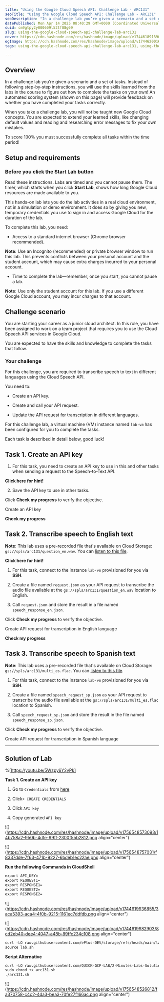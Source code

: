 ```yaml
---
title: "Using the Google Cloud Speech API: Challenge Lab - ARC131"
seoTitle: "Using the Google Cloud Speech API: Challenge Lab - ARC131"
seoDescription: "In a challenge lab you’re given a scenario and a set of tasks. Instead of following step-by-step instructions, you will use the skills learned from the labs"
datePublished: Mon Apr 14 2025 08:40:29 GMT+0000 (Coordinated Universal Time)
cuid: cm9gtpy2y000609l52tf88g09
slug: using-the-google-cloud-speech-api-challenge-lab-arc131
cover: https://cdn.hashnode.com/res/hashnode/image/upload/v1744618913904/fe3bbc7d-4f1a-4d07-839a-cc678f39dcab.png
ogImage: https://cdn.hashnode.com/res/hashnode/image/upload/v1744620016443/7cbfd939-120c-480e-83e0-8efdca8b16d8.png
tags: using-the-google-cloud-speech-api-challenge-lab-arc131, using-the-google-cloud-speech-api-challenge-lab, arc131

---
```


## Overview

In a challenge lab you’re given a scenario and a set of tasks. Instead of following step-by-step instructions, you will use the skills learned from the labs in the course to figure out how to complete the tasks on your own! An automated scoring system (shown on this page) will provide feedback on whether you have completed your tasks correctly.

When you take a challenge lab, you will not be taught new Google Cloud concepts. You are expected to extend your learned skills, like changing default values and reading and researching error messages to fix your own mistakes.

To score 100% you must successfully complete all tasks within the time period!

## Setup and requirements

### Before you click the Start Lab button

Read these instructions. Labs are timed and you cannot pause them. The timer, which starts when you click **Start Lab**, shows how long Google Cloud resources are made available to you.

This hands-on lab lets you do the lab activities in a real cloud environment, not in a simulation or demo environment. It does so by giving you new, temporary credentials you use to sign in and access Google Cloud for the duration of the lab.

To complete this lab, you need:

* Access to a standard internet browser (Chrome browser recommended).
    

**Note:** Use an Incognito (recommended) or private browser window to run this lab. This prevents conflicts between your personal account and the student account, which may cause extra charges incurred to your personal account.

* Time to complete the lab—remember, once you start, you cannot pause a lab.
    

**Note:** Use only the student account for this lab. If you use a different Google Cloud account, you may incur charges to that account.

## Challenge scenario

You are starting your career as a junior cloud architect. In this role, you have been assigned to work on a team project that requires you to use the Cloud Speech API services in Google Cloud.

You are expected to have the skills and knowledge to complete the tasks that follow.

### Your challenge

For this challenge, you are required to transcribe speech to text in different languages using the Cloud Speech API.

You need to:

* Create an API key.
    
* Create and call your API request.
    
* Update the API request for transcription in different languages.
    

For this challenge lab, a virtual machine (VM) instance named `lab-vm` has been configured for you to complete the tasks.

Each task is described in detail below, good luck!

## Task 1. Create an API key

1. For this task, you need to create an API key to use in this and other tasks when sending a request to the Speech-to-Text API.
    

**Click here for hint!**

2. Save the API key to use in other tasks.
    

Click **Check my progress** to verify the objective.

Create an API key

**Check my progress**

## Task 2. Transcribe speech to English text

**Note:** This lab uses a pre-recorded file that's available on Cloud Storage: `gs://spls/arc131/question_en.wav`. You can [listen to this file](https://storage.cloud.google.com/spls/arc131/question_en.wav).

**Click here for hint!**

1. For this task, connect to the instance `lab-vm` provisioned for you via **SSH**.
    
2. Create a file named `request.json` as your API request to transcribe the audio file available at the `gs://spls/arc131/question_en.wav` location to English.
    
3. Call `request.json` and store the result in a file named `speech_response_en.json`.
    

Click **Check my progress** to verify the objective.

Create API request for transcription in English language

**Check my progress**

## Task 3. Transcribe speech to Spanish text

**Note:** This lab uses a pre-recorded file that's available on Cloud Storage: `gs://spls/arc131/multi_es.flac`. You can [listen to this file](https://storage.cloud.google.com/spls/arc131/multi_es.flac).

1. For this task, connect to the instance `lab-vm` provisioned for you via **SSH**.
    
2. Create a file named `speech_request_sp.json` as your API request to transcribe the audio file available at the `gs://spls/arc131/multi_es.flac` location to Spanish.
    
3. Call `speech_request_sp.json` and store the result in the file named `speech_response_sp.json`.
    

Click **Check my progress** to verify the objective.

Create API request for transcription in Spanish language

---

## Solution of Lab

%[https://youtu.be/5Wzpy6Y2yPk] 

**Task 1. Create an API key**

1. Go to `Credentials` from [here](https://console.cloud.google.com/apis/credentials)
    
2. Click`+ CREATE CREDENTIALS`
    
3. Click `API key`
    
4. Copy generated `API key`
    

![](https://cdn.hashnode.com/res/hashnode/image/upload/v1756548573093/14b758a2-950b-4dfe-99ff-2300f55b2812.png align="center")

![](https://cdn.hashnode.com/res/hashnode/image/upload/v1756548757031/f8337dde-7f63-471b-9227-6bdeb1ec22ae.png align="center")

**Run the following Commands in CloudShell**

```apache
export API_KEY=
export REQUEST1=
export RESPONSE1=
export REQUEST2=
export RESPONSE2=
```

![](https://cdn.hashnode.com/res/hashnode/image/upload/v1744619936855/3aca5393-aca4-4f0b-9215-1161ec7ddfdb.png align="center")

![](https://cdn.hashnode.com/res/hashnode/image/upload/v1744619982903/8cd2eb40-dee4-4047-a48b-89ffc234c108.png align="center")

```apache
curl -LO raw.githubusercontent.com/ePlus-DEV/storage/refs/heads/main/labs/ARC131/lab.sh
source lab.sh
```

**Script Alternative**

```apache
curl -LO raw.githubusercontent.com/QUICK-GCP-LAB/2-Minutes-Labs-Solutions/main/Using%20the%20Google%20Cloud%20Speech%20API%20Challenge%20Lab/arc131.sh
sudo chmod +x arc131.sh
./arc131.sh
```

![](https://cdn.hashnode.com/res/hashnode/image/upload/v1756548526812/fa370758-c4c2-4da3-bea3-70fe27f166ac.png align="center")